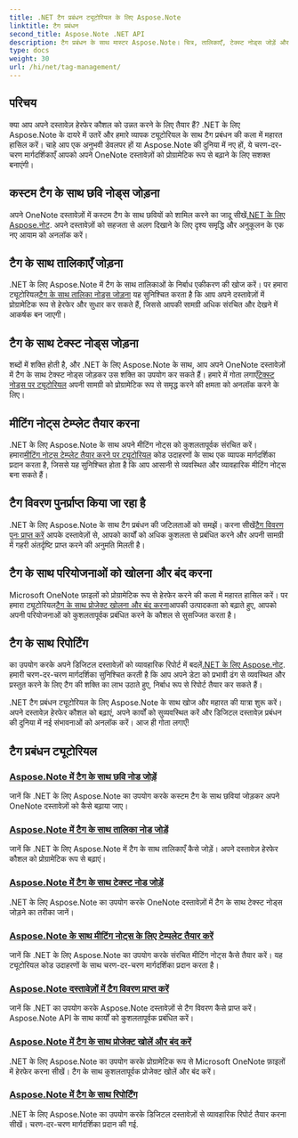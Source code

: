```yaml
---
title: .NET टैग प्रबंधन ट्यूटोरियल के लिए Aspose.Note
linktitle: टैग प्रबंधन
second_title: Aspose.Note .NET API
description: टैग प्रबंधन के साथ मास्टर Aspose.Note। चित्र, तालिकाएँ, टेक्स्ट नोड्स जोड़ें और मीटिंग नोट्स तैयार करें। टैग विवरण पुनर्प्राप्त करें और दस्तावेज़ हेरफेर बढ़ाएँ।
type: docs
weight: 30
url: /hi/net/tag-management/
---
```


## परिचय

क्या आप अपने दस्तावेज़ हेरफेर कौशल को उन्नत करने के लिए तैयार हैं? .NET के लिए Aspose.Note के दायरे में उतरें और हमारे व्यापक ट्यूटोरियल के साथ टैग प्रबंधन की कला में महारत हासिल करें। चाहे आप एक अनुभवी डेवलपर हों या Aspose.Note की दुनिया में नए हों, ये चरण-दर-चरण मार्गदर्शिकाएँ आपको अपने OneNote दस्तावेज़ों को प्रोग्रामेटिक रूप से बढ़ाने के लिए सशक्त बनाएंगी।

## कस्टम टैग के साथ छवि नोड्स जोड़ना
 अपने OneNote दस्तावेज़ों में कस्टम टैग के साथ छवियों को शामिल करने का जादू सीखें[.NET के लिए Aspose.नोट](./add-image-node-tag/). अपने दस्तावेज़ों को सहजता से अलग दिखाने के लिए दृश्य समृद्धि और अनुकूलन के एक नए आयाम को अनलॉक करें।

## टैग के साथ तालिकाएँ जोड़ना
 .NET के लिए Aspose.Note में टैग के साथ तालिकाओं के निर्बाध एकीकरण की खोज करें। पर हमारा ट्यूटोरियल[टैग के साथ तालिका नोड्स जोड़ना](./add-table-node-tag/) यह सुनिश्चित करता है कि आप अपने दस्तावेज़ों में प्रोग्रामेटिक रूप से हेरफेर और सुधार कर सकते हैं, जिससे आपकी सामग्री अधिक संरचित और देखने में आकर्षक बन जाएगी।

## टैग के साथ टेक्स्ट नोड्स जोड़ना
शब्दों में शक्ति होती है, और .NET के लिए Aspose.Note के साथ, आप अपने OneNote दस्तावेज़ों में टैग के साथ टेक्स्ट नोड्स जोड़कर उस शक्ति का उपयोग कर सकते हैं। हमारे में गोता लगाएँ[टेक्स्ट नोड्स पर ट्यूटोरियल](./add-text-node-tag/) अपनी सामग्री को प्रोग्रामेटिक रूप से समृद्ध करने की क्षमता को अनलॉक करने के लिए।

## मीटिंग नोट्स टेम्प्लेट तैयार करना
 .NET के लिए Aspose.Note के साथ अपने मीटिंग नोट्स को कुशलतापूर्वक संरचित करें। हमारा[मीटिंग नोट्स टेम्प्लेट तैयार करने पर ट्यूटोरियल](./generate-template-meeting-notes/) कोड उदाहरणों के साथ एक व्यापक मार्गदर्शिका प्रदान करता है, जिससे यह सुनिश्चित होता है कि आप आसानी से व्यवस्थित और व्यावहारिक मीटिंग नोट्स बना सकते हैं।

## टैग विवरण पुनर्प्राप्त किया जा रहा है
 .NET के लिए Aspose.Note के साथ टैग प्रबंधन की जटिलताओं को समझें। करना सीखें[टैग विवरण पुनः प्राप्त करें](./get-tag-details/) आपके दस्तावेज़ों से, आपको कार्यों को अधिक कुशलता से प्रबंधित करने और अपनी सामग्री में गहरी अंतर्दृष्टि प्राप्त करने की अनुमति मिलती है।

## टैग के साथ परियोजनाओं को खोलना और बंद करना
 Microsoft OneNote फ़ाइलों को प्रोग्रामेटिक रूप से हेरफेर करने की कला में महारत हासिल करें। पर हमारा ट्यूटोरियल[टैग के साथ प्रोजेक्ट खोलना और बंद करना](./open-close-projects-tags/)आपकी उत्पादकता को बढ़ाते हुए, आपको अपनी परियोजनाओं को कुशलतापूर्वक प्रबंधित करने के कौशल से सुसज्जित करता है।

## टैग के साथ रिपोर्टिंग
 का उपयोग करके अपने डिजिटल दस्तावेज़ों को व्यावहारिक रिपोर्ट में बदलें[.NET के लिए Aspose.नोट](./reporting-tags/). हमारी चरण-दर-चरण मार्गदर्शिका सुनिश्चित करती है कि आप अपने डेटा को प्रभावी ढंग से व्यवस्थित और प्रस्तुत करने के लिए टैग की शक्ति का लाभ उठाते हुए, निर्बाध रूप से रिपोर्ट तैयार कर सकते हैं।

.NET टैग प्रबंधन ट्यूटोरियल के लिए Aspose.Note के साथ खोज और महारत की यात्रा शुरू करें। अपने दस्तावेज़ हेरफेर कौशल को बढ़ाएं, अपने कार्यों को सुव्यवस्थित करें और डिजिटल दस्तावेज़ प्रबंधन की दुनिया में नई संभावनाओं को अनलॉक करें। आज ही गोता लगाएँ!
## टैग प्रबंधन ट्यूटोरियल
### [Aspose.Note में टैग के साथ छवि नोड जोड़ें](./add-image-node-tag/)
जानें कि .NET के लिए Aspose.Note का उपयोग करके कस्टम टैग के साथ छवियां जोड़कर अपने OneNote दस्तावेज़ों को कैसे बढ़ाया जाए।
### [Aspose.Note में टैग के साथ तालिका नोड जोड़ें](./add-table-node-tag/)
जानें कि .NET के लिए Aspose.Note में टैग के साथ तालिकाएँ कैसे जोड़ें। अपने दस्तावेज़ हेरफेर कौशल को प्रोग्रामेटिक रूप से बढ़ाएं।
### [Aspose.Note में टैग के साथ टेक्स्ट नोड जोड़ें](./add-text-node-tag/)
.NET के लिए Aspose.Note का उपयोग करके OneNote दस्तावेज़ों में टैग के साथ टेक्स्ट नोड्स जोड़ने का तरीका जानें।
### [Aspose.Note के साथ मीटिंग नोट्स के लिए टेम्पलेट तैयार करें](./generate-template-meeting-notes/)
जानें कि .NET के लिए Aspose.Note का उपयोग करके संरचित मीटिंग नोट्स कैसे तैयार करें। यह ट्यूटोरियल कोड उदाहरणों के साथ चरण-दर-चरण मार्गदर्शिका प्रदान करता है।
### [Aspose.Note दस्तावेज़ों में टैग विवरण प्राप्त करें](./get-tag-details/)
जानें कि .NET का उपयोग करके Aspose.Note दस्तावेज़ों से टैग विवरण कैसे प्राप्त करें। Aspose.Note API के साथ कार्यों को कुशलतापूर्वक प्रबंधित करें।
### [Aspose.Note में टैग के साथ प्रोजेक्ट खोलें और बंद करें](./open-close-projects-tags/)
.NET के लिए Aspose.Note का उपयोग करके प्रोग्रामेटिक रूप से Microsoft OneNote फ़ाइलों में हेरफेर करना सीखें। टैग के साथ कुशलतापूर्वक प्रोजेक्ट खोलें और बंद करें।
### [Aspose.Note में टैग के साथ रिपोर्टिंग](./reporting-tags/)
.NET के लिए Aspose.Note का उपयोग करके डिजिटल दस्तावेज़ों से व्यावहारिक रिपोर्ट तैयार करना सीखें। चरण-दर-चरण मार्गदर्शिका प्रदान की गई.